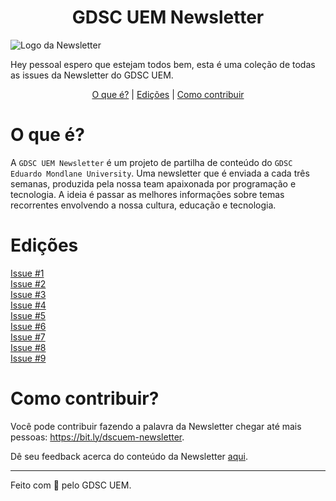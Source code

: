   <h1 align="center">
    GDSC UEM Newsletter
  </h1>
  
![Logo da Newsletter](https://user-images.githubusercontent.com/50568515/130362231-2d2f81a1-e3a5-48bf-8923-308ab0ac80eb.png)

Hey pessoal espero que estejam todos bem, esta é uma coleção de todas as issues da Newsletter do GDSC UEM.

<p align="center">
<a href="#o-que-é">O que é?</a> |
<a href="#edições">Edições</a> |
<a href="#como-contribuir">Como contribuir</a>
</p>

# O que é?
A `GDSC UEM Newsletter` é um projeto de partilha de conteúdo do `GDSC Eduardo Mondlane University`. Uma newsletter que é enviada a cada três semanas, produzida pela nossa team apaixonada por programação e tecnologia. A ideia é passar as melhores informações sobre temas recorrentes envolvendo a nossa cultura, educação e tecnologia.

# Edições
[Issue #1](https://github.com/DSC-Eduardo-Mondlane-University/newsletter/tree/main/2021/issue-1) <br/>
[Issue #2](https://github.com/DSC-Eduardo-Mondlane-University/newsletter/tree/main/2021/issue-2) <br/>
[Issue #3](https://github.com/DSC-Eduardo-Mondlane-University/newsletter/tree/main/2021/issue-3) <br/>
[Issue #4](https://github.com/DSC-Eduardo-Mondlane-University/newsletter/tree/main/2021/issue-4) <br/>
[Issue #5](https://github.com/DSC-Eduardo-Mondlane-University/newsletter/tree/main/2021/issue-5) <br/>
[Issue #6](https://github.com/DSC-Eduardo-Mondlane-University/newsletter/tree/main/2021/issue-6) <br/>
[Issue #7](https://github.com/DSC-Eduardo-Mondlane-University/newsletter/tree/main/2021/issue-7) <br/>
[Issue #8](https://github.com/DSC-Eduardo-Mondlane-University/newsletter/tree/main/2021/issue-8) <br/>
[Issue #9](https://github.com/DSC-Eduardo-Mondlane-University/newsletter/tree/main/2021/issue-9) <br/>

# Como contribuir?
Você pode contribuir fazendo a palavra da Newsletter chegar até mais pessoas: https://bit.ly/dscuem-newsletter.

Dê seu feedback acerca do conteúdo da Newsletter [aqui](https://bit.ly/dscnewsletter-feedback).

---
Feito com 💙 pelo GDSC UEM.
